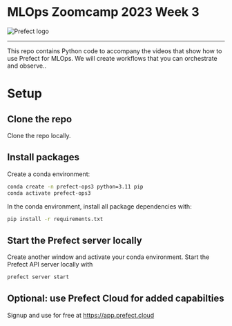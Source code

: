 # MLOps Zoomcamp 2023 Week 3

![Prefect logo](./images/logo.svg)

---

This repo contains Python code to accompany the videos that show how to use Prefect for MLOps. We will create workflows that you can orchestrate and observe..

# Setup

## Clone the repo

Clone the repo locally.

## Install packages

Create a conda environment:
```bash
conda create -n prefect-ops3 python=3.11 pip
conda activate prefect-ops3
```

In the conda environment, install all package dependencies with:
```bash
pip install -r requirements.txt
```
## Start the Prefect server locally

Create another window and activate your conda environment. Start the Prefect API server locally with 

```bash
prefect server start
```

## Optional: use Prefect Cloud for added capabilties
Signup and use for free at https://app.prefect.cloud